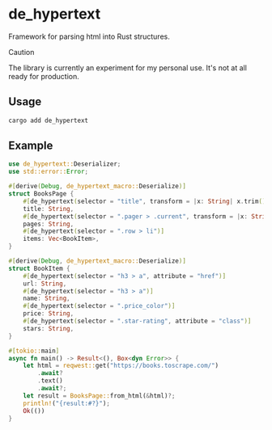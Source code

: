 # de_hypertext
Framework for parsing html into Rust structures.

> [!CAUTION]
> The library is currently an experiment for my personal use. It's not at all ready for production.

## Usage
```bash
cargo add de_hypertext
```

## Example
```rust
use de_hypertext::Deserializer;
use std::error::Error;

#[derive(Debug, de_hypertext_macro::Deserialize)]
struct BooksPage {
    #[de_hypertext(selector = "title", transform = |x: String| x.trim().to_string())]
    title: String,
    #[de_hypertext(selector = ".pager > .current", transform = |x: String| x.trim().to_string())]
    pages: String,
    #[de_hypertext(selector = ".row > li")]
    items: Vec<BookItem>,
}

#[derive(Debug, de_hypertext_macro::Deserialize)]
struct BookItem {
    #[de_hypertext(selector = "h3 > a", attribute = "href")]
    url: String,
    #[de_hypertext(selector = "h3 > a")]
    name: String,
    #[de_hypertext(selector = ".price_color")]
    price: String,
    #[de_hypertext(selector = ".star-rating", attribute = "class")]
    stars: String,
}

#[tokio::main]
async fn main() -> Result<(), Box<dyn Error>> {
    let html = reqwest::get("https://books.toscrape.com/")
        .await?
        .text()
        .await?;
    let result = BooksPage::from_html(&html)?;
    println!("{result:#?}");
    Ok(())
}
```
